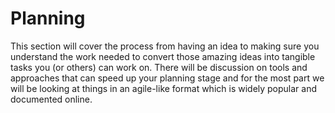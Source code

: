 # Planning

This section will cover the process from having an idea to making sure you understand the work needed to convert those amazing ideas into tangible tasks you (or others) can work on. There will be discussion on tools and approaches that can speed up your planning stage and for the most part we will be looking at things in an agile-like format which is widely popular and documented online.